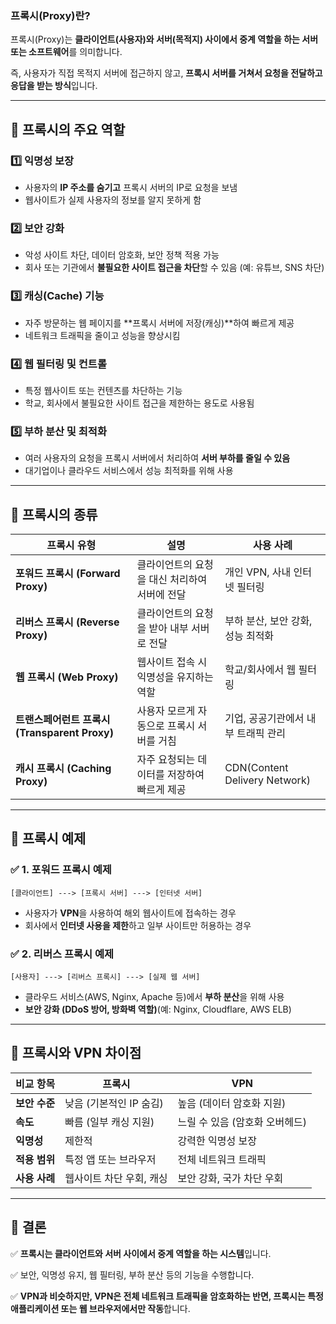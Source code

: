 ### **프록시(Proxy)란?**

프록시(Proxy)는 **클라이언트(사용자)와 서버(목적지) 사이에서 중계 역할을 하는 서버 또는 소프트웨어**를 의미합니다.

즉, 사용자가 직접 목적지 서버에 접근하지 않고, **프록시 서버를 거쳐서 요청을 전달하고 응답을 받는 방식**입니다.

---

## **🔹 프록시의 주요 역할**

### **1️⃣ 익명성 보장**

- 사용자의 **IP 주소를 숨기고** 프록시 서버의 IP로 요청을 보냄
- 웹사이트가 실제 사용자의 정보를 알지 못하게 함

### **2️⃣ 보안 강화**

- 악성 사이트 차단, 데이터 암호화, 보안 정책 적용 가능
- 회사 또는 기관에서 **불필요한 사이트 접근을 차단**할 수 있음 (예: 유튜브, SNS 차단)

### **3️⃣ 캐싱(Cache) 기능**

- 자주 방문하는 웹 페이지를 **프록시 서버에 저장(캐싱)**하여 빠르게 제공
- 네트워크 트래픽을 줄이고 성능을 향상시킴

### **4️⃣ 웹 필터링 및 컨트롤**

- 특정 웹사이트 또는 컨텐츠를 차단하는 기능
- 학교, 회사에서 불필요한 사이트 접근을 제한하는 용도로 사용됨

### **5️⃣ 부하 분산 및 최적화**

- 여러 사용자의 요청을 프록시 서버에서 처리하여 **서버 부하를 줄일 수 있음**
- 대기업이나 클라우드 서비스에서 성능 최적화를 위해 사용

---

## **🔹 프록시의 종류**

| **프록시 유형** | **설명** | **사용 사례** |
| --- | --- | --- |
| **포워드 프록시 (Forward Proxy)** | 클라이언트의 요청을 대신 처리하여 서버에 전달 | 개인 VPN, 사내 인터넷 필터링 |
| **리버스 프록시 (Reverse Proxy)** | 클라이언트의 요청을 받아 내부 서버로 전달 | 부하 분산, 보안 강화, 성능 최적화 |
| **웹 프록시 (Web Proxy)** | 웹사이트 접속 시 익명성을 유지하는 역할 | 학교/회사에서 웹 필터링 |
| **트랜스페어런트 프록시 (Transparent Proxy)** | 사용자 모르게 자동으로 프록시 서버를 거침 | 기업, 공공기관에서 내부 트래픽 관리 |
| **캐시 프록시 (Caching Proxy)** | 자주 요청되는 데이터를 저장하여 빠르게 제공 | CDN(Content Delivery Network) |

---

## **🔹 프록시 예제**

### **✅ 1. 포워드 프록시 예제**

```
[클라이언트] ---> [프록시 서버] ---> [인터넷 서버]
```

- 사용자가 **VPN**을 사용하여 해외 웹사이트에 접속하는 경우
- 회사에서 **인터넷 사용을 제한**하고 일부 사이트만 허용하는 경우

### **✅ 2. 리버스 프록시 예제**

```
[사용자] ---> [리버스 프록시] ---> [실제 웹 서버]
```

- 클라우드 서비스(AWS, Nginx, Apache 등)에서 **부하 분산**을 위해 사용
- **보안 강화 (DDoS 방어, 방화벽 역할)**(예: Nginx, Cloudflare, AWS ELB)

---

## **🔹 프록시와 VPN 차이점**

| **비교 항목** | **프록시** | **VPN** |
| --- | --- | --- |
| **보안 수준** | 낮음 (기본적인 IP 숨김) | 높음 (데이터 암호화 지원) |
| **속도** | 빠름 (일부 캐싱 지원) | 느릴 수 있음 (암호화 오버헤드) |
| **익명성** | 제한적 | 강력한 익명성 보장 |
| **적용 범위** | 특정 앱 또는 브라우저 | 전체 네트워크 트래픽 |
| **사용 사례** | 웹사이트 차단 우회, 캐싱 | 보안 강화, 국가 차단 우회 |

---

## **🔹 결론**

✅ **프록시는 클라이언트와 서버 사이에서 중계 역할을 하는 시스템**입니다.

✅ 보안, 익명성 유지, 웹 필터링, 부하 분산 등의 기능을 수행합니다.

✅ **VPN과 비슷하지만, VPN은 전체 네트워크 트래픽을 암호화하는 반면, 프록시는 특정 애플리케이션 또는 웹 브라우저에서만 작동**합니다.
